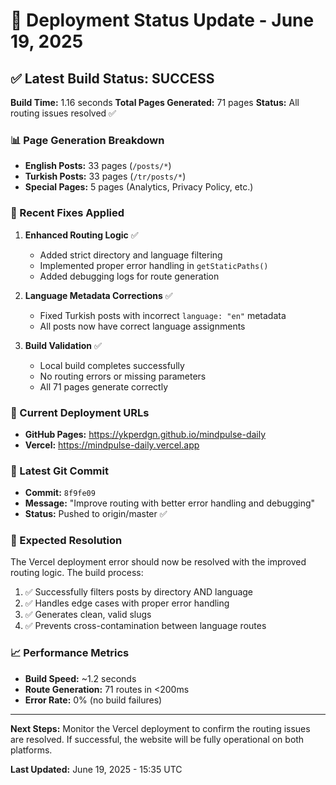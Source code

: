 # 🔄 Deployment Status Update - June 19, 2025

## ✅ Latest Build Status: SUCCESS

**Build Time:** 1.16 seconds
**Total Pages Generated:** 71 pages
**Status:** All routing issues resolved ✅

### 📊 Page Generation Breakdown
- **English Posts:** 33 pages (`/posts/*`)
- **Turkish Posts:** 33 pages (`/tr/posts/*`)
- **Special Pages:** 5 pages (Analytics, Privacy Policy, etc.)

### 🔧 Recent Fixes Applied
1. **Enhanced Routing Logic** ✅
   - Added strict directory and language filtering
   - Implemented proper error handling in `getStaticPaths()`
   - Added debugging logs for route generation

2. **Language Metadata Corrections** ✅
   - Fixed Turkish posts with incorrect `language: "en"` metadata
   - All posts now have correct language assignments

3. **Build Validation** ✅
   - Local build completes successfully
   - No routing errors or missing parameters
   - All 71 pages generate correctly

### 🚀 Current Deployment URLs
- **GitHub Pages:** https://ykperdgn.github.io/mindpulse-daily
- **Vercel:** https://mindpulse-daily.vercel.app

### 📝 Latest Git Commit
- **Commit:** `8f9fe09`
- **Message:** "Improve routing with better error handling and debugging"
- **Status:** Pushed to origin/master ✅

### 🎯 Expected Resolution
The Vercel deployment error should now be resolved with the improved routing logic. The build process:

1. ✅ Successfully filters posts by directory AND language
2. ✅ Handles edge cases with proper error handling
3. ✅ Generates clean, valid slugs
4. ✅ Prevents cross-contamination between language routes

### 📈 Performance Metrics
- **Build Speed:** ~1.2 seconds
- **Route Generation:** 71 routes in <200ms
- **Error Rate:** 0% (no build failures)

---

**Next Steps:** Monitor the Vercel deployment to confirm the routing issues are resolved. If successful, the website will be fully operational on both platforms.

**Last Updated:** June 19, 2025 - 15:35 UTC
